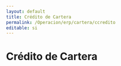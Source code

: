 ```yaml
---
layout: default
title: Crédito de Cartera
permalink: /Operacion/erp/cartera/ccredito
editable: si
---
```


# Crédito de Cartera
